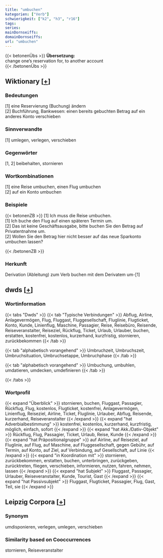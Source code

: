 ```yaml
---
title: "umbuchen"
kategorien: ["Verb"]
schwierigkeit: ["k2", "h3", "r16"]
tags:
series:
mainDornseiffs:
domainDornseiffs:
url: "umbuchen"
---
```


{{< betonenÜbs >}}
**Übersetzung:**  
change one’s reservation for, to another account  
{{< /betonenÜbs >}}

## Wiktionary [[+](https://de.wiktionary.org/wiki/umbuchen)]

### Bedeutungen
[1] eine Reservierung (Buchung) ändern  
[2] Buchführung, Bankwesen: einen bereits gebuchten Betrag auf ein anderes Konto verschieben  

### Sinnverwandte
[1] umlegen, verlegen, verschieben  

### Gegenwörter
[1, 2] beibehalten, stornieren  

### Wortkombinationen
[1] eine Reise umbuchen, einen Flug umbuchen  
[2] auf ein Konto umbuchen  

### Beispiele
{{< betonenZB >}}
[1] Ich muss die Reise umbuchen.  
[1] Ich buche den Flug auf einen späteren Termin um.  
[2] Das ist keine Geschäftsausgabe, bitte buchen Sie den Betrag auf Privatentnahme um.  
[2] Wollen Sie den Betrag hier nicht besser auf das neue Sparkonto umbuchen lassen?  

{{< /betonenZB >}}
### Herkunft
Derivation (Ableitung) zum Verb buchen mit dem Derivatem um-[1]  



## dwds [[+](https://www.dwds.de/wb/umbuchen)]

### Wortinformation
{{< tabs "Dwds" >}}
{{< tab "Typische Verbindungen" >}}
Abflug, Airline, Anlagevermögen, Flug, Fluggast, Fluggesellschaft, Fluglinie, Flugticket, Konto, Kunde, Linienflug, Maschine, Passagier, Reise, Reisebüro, Reisende, Reiseveranstalter, Reiseziel, Rückflug, Ticket, Urlaub, Urlauber, buchen, erstatten, kostenfrei, kostenlos, kurzerhand, kurzfristig, stornieren, zurückbekommen
{{< /tab >}}

{{< tab "alphabetisch vorangehend" >}}
Umbruchzeit, Umbruchszeit, Umbruchsituation, Umbruchsetappe, Umbruchphase
{{< /tab >}}

{{< tab "alphabetisch vorangehend" >}}
Umbuchung, umbuhlen, umdatieren, umdecken, umdefinieren
{{< /tab >}}

{{< /tabs >}}

### Wortprofil
{{< expand "Überblick" >}} stornieren, buchen, Fluggast, Passagier, Rückflug, Flug, kostenlos, Flugticket, kostenfrei, Anlagevermögen, Linienflug, Reiseziel, Airline, Ticket, Fluglinie, Urlauber, Abflug, Reisende, kurzerhand, Reiseveranstalter {{< /expand >}}
{{< expand "hat Adverbialbestimmung" >}} kostenfrei, kostenlos, kurzerhand, kurzfristig, möglich, einfach, sofort {{< /expand >}}
{{< expand "hat Akk./Dativ-Objekt" >}} Rückflug, Flug, Passagier, Ticket, Urlaub, Reise, Kunde {{< /expand >}}
{{< expand "hat Präpositionalgruppe" >}} auf Airline, auf Reiseziel, auf Fluglinie, auf Flug, auf Maschine, auf Fluggesellschaft, gegen Gebühr, auf Termin, auf Konto, auf Ziel, auf Verbindung, auf Gesellschaft, auf Linie {{< /expand >}}
{{< expand "in Koordination mit" >}} stornieren, zurückbekommen, erstatten, buchen, unterbringen, zurückgeben, zurücktreten, fliegen, verschieben, informieren, nutzen, fahren, nehmen, lassen {{< /expand >}}
{{< expand "hat Subjekt" >}} Fluggast, Passagier, Urlauber, Reiseveranstalter, Kunde, Tourist, Gast {{< /expand >}}
{{< expand "hat Passivsubjekt" >}} Fluggast, Flugticket, Passagier, Flug, Gast, Teil, sie {{< /expand >}}

## Leipzig Corpora [[+](https://corpora.uni-leipzig.de/en/res?word=umbuchen&corpusId=deu_newscrawl-public_2018)]


### Synonym
umdisponieren, verlegen, umlegen, verschieben


### Similarity based on Cooccurrences
stornieren, Reiseveranstalter

